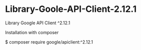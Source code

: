 # Library-Goole-API-Client-2.12.1
Library Google API Client ^2.12.1

Installation with composer

$ composer require google/apiclient:^2.12.1
